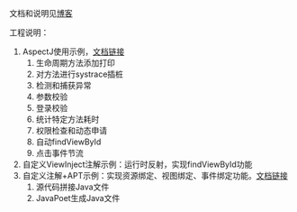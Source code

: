 文档和说明见[博客](https://afauria.github.io)

工程说明：

1. AspectJ使用示例，[文档链接](https://blog.afauria.xyz/2021/12/02/tech-2021-12-02-AspectJ%E4%BB%8B%E7%BB%8D%E5%92%8C%E7%A4%BA%E4%BE%8B/)
    1. 生命周期方法添加打印
    2. 对方法进行systrace插桩
    3. 检测和捕获异常
    4. 参数校验
    5. 登录校验
    6. 统计特定方法耗时
    7. 权限检查和动态申请
    8. 自动findViewById
    9. 点击事件节流
2. 自定义ViewInject注解示例：运行时反射，实现findViewById功能
3. 自定义注解+APT示例：实现资源绑定、视图绑定、事件绑定功能。[文档链接](https://blog.afauria.xyz/2021/12/08/android-2021-12-08-APT/)
    1. 源代码拼接Java文件
    2. JavaPoet生成Java文件
